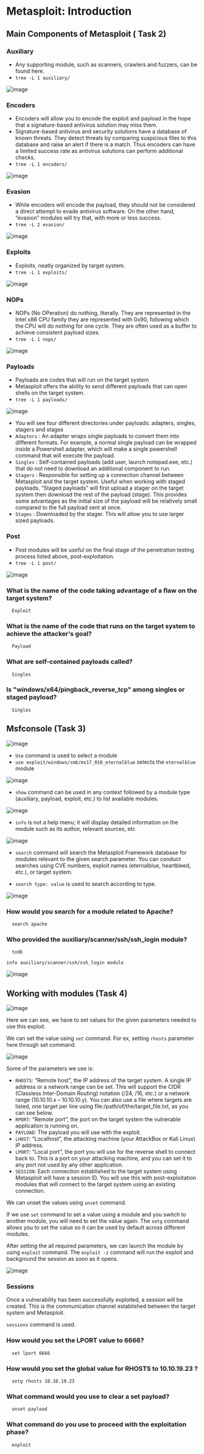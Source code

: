 # Metasploit: Introduction

## Main Components of Metasploit ( Task 2)

### Auxiliary

* Any supporting module, such as scanners, crawlers and fuzzers, can be found here.
* `tree -L 1 auxiliary/`

![image](https://github.com/tousif13/TryHackMe_Writeups/assets/33444140/2b5e89f7-cfed-422c-811c-b6279aca3f5c)

### Encoders

* Encoders will allow you to encode the exploit and payload in the hope that a signature-based antivirus solution may miss them.
* Signature-based antivirus and security solutions have a database of known threats. They detect threats by comparing suspicious files to this database and raise an alert if there is a match. Thus encoders can have a limited success rate as antivirus solutions can perform additional checks.
* `tree -L 1 encoders/`

![image](https://github.com/tousif13/TryHackMe_Writeups/assets/33444140/c93f8d06-f5fd-4882-837c-968e84c968c2)

### Evasion

* While encoders will encode the payload, they should not be considered a direct attempt to evade antivirus software. On the other hand, “evasion” modules will try that, with more or less success.
* `tree -L 2 evasion/`

![image](https://github.com/tousif13/TryHackMe_Writeups/assets/33444140/0c637ef5-ddca-4b9c-9a0b-ab9c2d9b882c)

### Exploits

* Exploits, neatly organized by target system.
* `tree -L 1 exploits/`

![image](https://github.com/tousif13/TryHackMe_Writeups/assets/33444140/c65ca9ca-8cd1-44f7-a2ad-df6b8502e01d)

### NOPs

* NOPs (No OPeration) do nothing, literally. They are represented in the Intel x86 CPU family they are represented with 0x90, following which the CPU will do nothing for one cycle. They are often used as a buffer to achieve consistent payload sizes.
* `tree -L 1 nops/`

![image](https://github.com/tousif13/TryHackMe_Writeups/assets/33444140/a1f16738-08ad-4846-b998-d8024b5ddaaf)

### Payloads

* Payloads are codes that will run on the target system
* Metasploit offers the ability to send different payloads that can open shells on the target system.
* `tree -L 1 payloads/`

![image](https://github.com/tousif13/TryHackMe_Writeups/assets/33444140/fc66e151-99c4-46a1-a1f4-3233747eec6e)

* You will see four different directories under payloads: adapters, singles, stagers and stages
* `Adapters` : An adapter wraps single payloads to convert them into different formats. For example, a normal single payload can be wrapped inside a Powershell adapter, which will make a single powershell command that will execute the payload.
* `Singles` : Self-contained payloads (add user, launch notepad.exe, etc.) that do not need to download an additional component to run.
* `Stagers` : Responsible for setting up a connection channel between Metasploit and the target system. Useful when working with staged payloads. “Staged payloads” will first upload a stager on the target system then download the rest of the payload (stage). This provides some advantages as the initial size of the payload will be relatively small compared to the full payload sent at once.
* `Stages` : Downloaded by the stager. This will allow you to use larger sized payloads.

### Post

* Post modules will be useful on the final stage of the penetration testing process listed above, post-exploitation.
* `tree -L 1 post/`

![image](https://github.com/tousif13/TryHackMe_Writeups/assets/33444140/ff255d5b-a19e-469d-97ee-7e739d96c3ec)

### What is the name of the code taking advantage of a flaw on the target system?

      Exploit
      
### What is the name of the code that runs on the target system to achieve the attacker's goal?

      Payload
      
### What are self-contained payloads called?

      Singles
      
### Is "windows/x64/pingback_reverse_tcp" among singles or staged payload?

      Singles
      
## Msfconsole (Task 3)

![image](https://github.com/tousif13/TryHackMe_Writeups/assets/33444140/5b596db3-348d-4ccf-8635-6231a527d55c)

* `Use` command is used to select a module
* `use exploit/windows/smb/ms17_010_eternalblue` selects the `eternalblue` module

![image](https://github.com/tousif13/TryHackMe_Writeups/assets/33444140/9b48fed9-ddc8-47ff-bd4f-6785b347a338)

* `show` command can be used in any context followed by a module type (auxiliary, payload, exploit, etc.) to list available modules.

![image](https://github.com/tousif13/TryHackMe_Writeups/assets/33444140/c859b019-30e2-422e-bc41-f3529b5175e8)

* `info` is not a help menu; it will display detailed information on the module such as its author, relevant sources, etc

![image](https://github.com/tousif13/TryHackMe_Writeups/assets/33444140/8a851949-dea2-44e6-947a-190690b9854a)

* `search` command will search the Metasploit Framework database for modules relevant to the given search parameter. You can conduct searches using CVE numbers, exploit names (eternalblue, heartbleed, etc.), or target system.

* `search type: value` is used to search according to type.

![image](https://github.com/tousif13/TryHackMe_Writeups/assets/33444140/d02f58a6-e688-421f-9ab8-bfe3f4f43b1c)

### How would you search for a module related to Apache?

      search apache
      
### Who provided the auxiliary/scanner/ssh/ssh_login module?

      todb
      
`info auxiliary/scanner/ssh/ssh_login module`
      
![image](https://github.com/tousif13/TryHackMe_Writeups/assets/33444140/05a0ccc1-a6ee-4a08-a918-fb07268250bf)

## Working with modules (Task 4)

![image](https://github.com/tousif13/TryHackMe_Writeups/assets/33444140/49b92297-74b9-451b-b0ab-a778ed755b25)

Here we can see, we have to set values for the given parameters needed to use this exploit.

We can set the value using `set` command. For ex, setting `rhosts` parameter here through set command.

![image](https://github.com/tousif13/TryHackMe_Writeups/assets/33444140/c9e99667-522b-4d38-9ded-aac7c279c1b6)

Some of the parameters we use is:

* `RHOSTS`: “Remote host”, the IP address of the target system. A single IP address or a network range can be set. This will support the CIDR (Classless Inter-Domain Routing) notation (/24, /16, etc.) or a network range (10.10.10.x – 10.10.10.y). You can also use a file where targets are listed, one target per line using file:/path/of/the/target_file.txt, as you can see below.
* `RPORT`: “Remote port”, the port on the target system the vulnerable application is running on.
* `PAYLOAD`: The payload you will use with the exploit.
* `LHOST`: “Localhost”, the attacking machine (your AttackBox or Kali Linux) IP address.
* `LPORT`: “Local port”, the port you will use for the reverse shell to connect back to. This is a port on your attacking machine, and you can set it to any port not used by any other application.
* `SESSION`: Each connection established to the target system using Metasploit will have a session ID. You will use this with post-exploitation modules that will connect to the target system using an existing connection.

We can unset the values using `unset` command.

If we use `set` command to set a value using a module and you switch to another module, you will need to set the value again. The `setg` command allows you to set the value so it can be used by default across different modules.

After setting the all required parameters, we can launch the module by using `exploit` command. The `exploit -z` command will run the exploit and background the session as soon as it opens.

![image](https://github.com/tousif13/TryHackMe_Writeups/assets/33444140/101a0b9b-170b-4856-9f51-bc62bd315d5c)

### Sessions

Once a vulnerability has been successfully exploited, a session will be created. This is the communication channel established between the target system and Metasploit.

`sessions` command is used.

### How would you set the LPORT value to 6666?
      
      set lport 6666

### How would you set the global value for RHOSTS  to 10.10.19.23 ?

      setg rhosts 10.10.19.23

### What command would you use to clear a set payload?

      unset payload
      
### What command do you use to proceed with the exploitation phase?

      exploit
